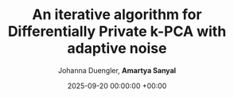---
layout: post
categories: research
authors: "Amartya Sanyal"
venue: Advances in Neural Information Processing Systems 
shortVenue: NeurIPS
title:  "An iterative algorithm for Differentially Private k-PCA with adaptive noise"
date:   2025-09-20 00:00:00 +00:00
author: Johanna Duengler, <strong> Amartya Sanyal </strong>
important: new
accepted: yes
paper: https://arxiv.org/abs/2508.10879
---